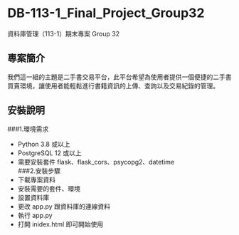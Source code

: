 # DB-113-1_Final_Project_Group32
資料庫管理（113-1）期末專案 Group 32
## 專案簡介
我們這一組的主題是二手書交易平台，此平台希望為使用者提供一個便捷的二手書買賣環境，讓使用者能輕鬆進行書籍資訊的上傳、查詢以及交易紀錄的管理。

## 安裝說明
###1.環境需求
- Python 3.8 或以上
- PostgreSQL 12 或以上
- 需要安裝套件 flask、flask_cors、psycopg2、datetime  
###2.安裝步驟
- 下載專案資料
- 安裝需要的套件、環境
- 設置資料庫
- 更改 app.py 跟資料庫的連線資料
- 執行 app.py
- 打開 inidex.html 即可開始使用

